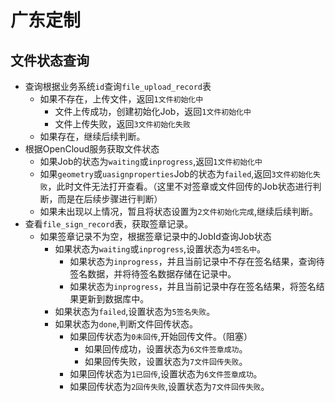 # 广东定制

## 文件状态查询

- 查询根据业务系统`id`查询`file_upload_record`表
	- 如果不存在，上传文件，返回`1文件初始化中`
		- 文件上传成功，创建初始化Job，返回`1文件初始化中`
		- 文件上传失败，返回`3文件初始化失败`
	- 如果存在，继续后续判断。
- 根据OpenCloud服务获取文件状态
	- 如果Job的状态为`waiting`或`inprogress`,返回`1文件初始化中`
	- 如果`geometry`或`uasignproperties`Job的状态为`failed`,返回`3文件初始化失败`，此时文件无法打开查看。（这里不对签章或文件回传的Job状态进行判断，而是在后续步骤进行判断）
	- 如果未出现以上情况，暂且将状态设置为`2文件初始化完成`,继续后续判断。
- 查看`file_sign_record`表，获取签章记录。
	- 如果签章记录不为空，根据签章记录中的JobId查询Job状态
		- 如果状态为`waiting`或`inprogress`,设置状态为`4签名中`。
			- 如果状态为`inprogress`，并且当前记录中不存在签名结果，查询待签名数据，并将待签名数据存储在记录中。
			- 如果状态为`inprogress`，并且当前记录中存在签名结果，将签名结果更新到数据库中。
		- 如果状态为`failed`,设置状态为`5签名失败`。
		- 如果状态为`done`,判断文件回传状态。
			- 如果回传状态为`0未回传`,开始回传文件。（阻塞）
				- 如果回传成功，设置状态为`6文件签章成功`。
				- 如果回传失败，设置状态为`7文件回传失败`。
			- 如果回传状态为`1已回传`,设置状态为`6文件签章成功`。
			- 如果回传状态为`2回传失败`,设置状态为`7文件回传失败`。
